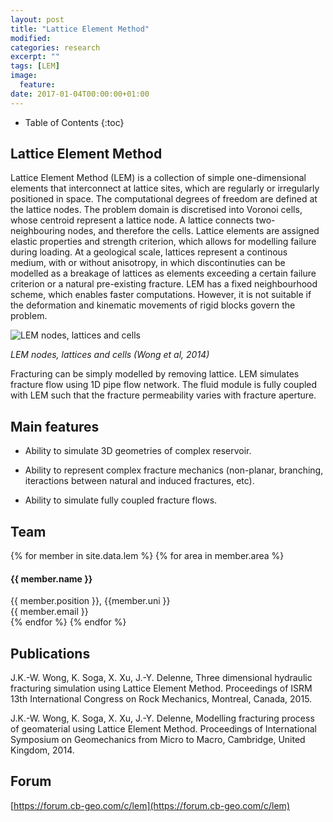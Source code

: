```yaml
---
layout: post
title: "Lattice Element Method"
modified:
categories: research
excerpt: ""
tags: [LEM]
image:
  feature:
date: 2017-01-04T00:00:00+01:00
---
```

* Table of Contents
{:toc}

## Lattice Element Method

Lattice Element Method (LEM) is a collection of simple one-dimensional elements that interconnect at lattice sites, which are regularly or irregularly positioned in space. The computational degrees of freedom are defined at the lattice nodes. The problem domain is discretised into Voronoi cells, whose centroid represent a lattice node. A lattice connects two-neighbouring nodes, and therefore the cells. Lattice elements are assigned elastic properties and strength criterion, which allows for modelling failure during loading. At a geological scale, lattices represent a continous medium, with or without anisotropy, in which discontinuties can be modelled as a breakage of lattices as elements exceeding a certain failure criterion or a natural pre-existing fracture. LEM has a fixed neighbourhood scheme, which enables faster computations. However, it is not suitable if the deformation and kinematic movements of rigid blocks govern the problem.

![LEM nodes, lattices and cells]({{site.url}}/images/cb-geo/research/lem/lem.png)

*LEM nodes, lattices and cells (Wong et al, 2014)*

Fracturing can be simply modelled by removing lattice. LEM  simulates fracture flow using 1D pipe flow network. The fluid module is fully coupled with LEM such that the fracture permeability varies with fracture aperture.

## Main features

* Ability to simulate 3D geometries of complex reservoir.

* Ability to represent complex fracture mechanics (non-planar, branching, iteractions between natural and induced fractures, etc).

* Ability to simulate fully coupled fracture flows.

## Team
<!-- Team filled from _data/members.yaml-->
   <div class="team">
    {% for member in site.data.lem %}
      {% for area in member.area %}
          <div class="user">
            <div class="userimg" style="background-image:url('{{ site.baseurl }}/images/cb-geo/team/{{ member.image }}')">
            </div>
            <h4>{{ member.name }}</h4>	
            {{ member.position }}, {{member.uni }}<br/>
	 <a h   ref="mailto:{{ member.email }}">{{ member.email }}</a>
          </div>
      {% endfor %}
    {% endfor %}
   </div>
<!-- End team -->

## Publications

J.K.-W. Wong, K. Soga, X. Xu, J.-Y. Delenne, Three dimensional hydraulic fracturing simulation using Lattice Element Method. Proceedings of ISRM 13th International Congress on Rock Mechanics, Montreal, Canada, 2015.

J.K.-W. Wong, K. Soga, X. Xu, J.-Y. Delenne, Modelling fracturing process of geomaterial using Lattice Element Method. Proceedings of International Symposium on Geomechanics from Micro to Macro, Cambridge, United Kingdom, 2014.

## Forum
[https://forum.cb-geo.com/c/lem](https://forum.cb-geo.com/c/lem)

